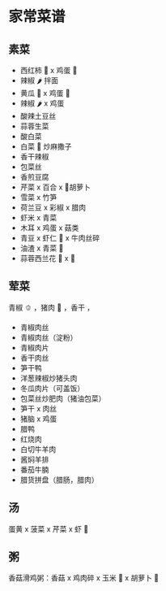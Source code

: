 # 家常菜谱

## 素菜

-   西红柿 🍅 x 鸡蛋 🥚
-   辣椒 🌶️ 拌面
-   黄瓜 🥒 x 鸡蛋 🥚
-   辣椒 🌶️ x 鸡蛋
-   酸辣土豆丝
-   蒜蓉生菜
-   酸白菜
-   白菜 🥬 炒麻撒子
-   香干辣椒
-   包菜丝
-   香煎豆腐
-   芹菜 x 百合 x 🥕胡萝卜
-   雪菜 x 竹笋
-   荷兰豆 x 彩椒 x 腊肉
-   虾米 x 青菜
-   木耳 x 鸡蛋 x 菇类
-   青豆 x 虾仁 🍤 x 牛肉丝碎
-   油渣 x 青菜 🥬
-   蒜蓉西兰花 🥦 x 🧄

## 荤菜

青椒 🫑 ，猪肉 🐷 ，香干 ，

-   青椒肉丝
-   青椒肉丝（淀粉）
-   青椒肉片
-   香干肉丝
-   笋干鸭
-   洋葱辣椒炒猪头肉
-   冬瓜肉片（可盖饭）
-   包菜丝炒肥肉（猪油包菜）
-   笋干 x 肉丝
-   猪脑 x 鸡蛋
-   腊鸭
-   红烧肉
-   白切牛羊肉
-   酱焖羊排
-   番茄牛腩
-   腊货拼盘（腊肠，腊肉）

## 汤

蛋黄 x 菠菜 x 芹菜 x 虾 🦐

## 粥

香菇滑鸡粥：香菇 x 鸡肉碎 x 玉米 🌽 x 胡萝卜 🥕